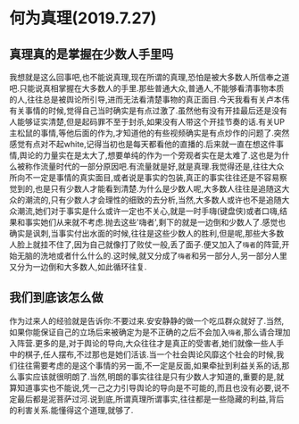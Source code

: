 # 何为真理(2019.7.27)

## 真理真的是掌握在少数人手里吗

我想就是这么回事吧,也不能说真理,现在所谓的真理,恐怕是被大多数人所信奉之道吧.只能说真相掌握在大多数人的手里.那些普通大众,普通人,不能够看清事物本质的人,往往总是被舆论所引导,进而无法看清楚事物的真正面目.今天我看有关卢本伟有关事情的时候,觉得自己当时确实是有点过激了.虽然他有没有开挂最后还是没有人能够证实清楚,但是起码罪不至于封杀,如果没有人带这个开挂节奏的话.有关UP主松鼠的事情,等他后面的作为,才知道他的有些视频确实是有点炒作的问题了.突然感觉有点对不起white,记得当初也是每天都看他的直播的.后来就一直在想这件事情,舆论的力量实在是太大了,想要单纯的作为一个旁观者实在是太难了.这也是为什么被称作流量时代的一部分原因吧.有流量就是好,就是真理.我觉得还是,往往大众所向不一定是事情的真实面目,或者说是事实的包装,真正的事实往往还是不容易察觉到的,也是只有少数人才能看到清楚.为什么是少数人呢,大多数人往往是追随这大众的潮流的,只有少数人才会理性的细致的去分析,当然,大多数人或许也不是追随大众潮流,她们对于事实是什么或许一定也不关心,就是一时手嗨(键盘侠)或者口嗨,结果和事实她们从来就不考虑.抛去这些'嗨者',剩下的就是一边倒和少数人了.感觉也确实是讽刺,当事实付出水面的时候,往往是这些少数人的胜利,但是呢,那些大多数人脸上就挂不住了,因为自己就像打了败仗一般,丢了面子.便又加入了`嗨者`的阵营,开始无脑的洗地或者什么什么的.这时候,就又分成了`嗨者`和另一部分人,另一部分人里又分为一边倒和大多数人,如此循环往复.

## 我们到底该怎么做

作为过来人的经验就是告诉你:不要过来.安安静静的做一个吃瓜群众就好了.当然,如果你能保证自己的立场后来被确定为是不正确的之后不会加入`嗨者`,那么请合理加入阵营.更多的是,对于舆论的导向,大众往往才是真正的受害者,她们就像一些人手中的棋子,任人摆布,不过那也是她们活该.当一个社会舆论风靡这个社会的时候,我们往往需要考虑的是这个事情的另一面,不一定是反面,如果牵扯到利益关系的话,那么事实应该就很明朗了.当然,明朗的事实往往是只有少数人才知道的,重要的是,就算知道事实也不能说,凭一己之力引导舆论的导向是不可能的,而且也没有必要,说不定最后都是泥菩萨过河.说到底,所谓真理所谓事实,往往都是一些隐藏的利益,背后的利害关系.能懂得这个道理,就够了.
